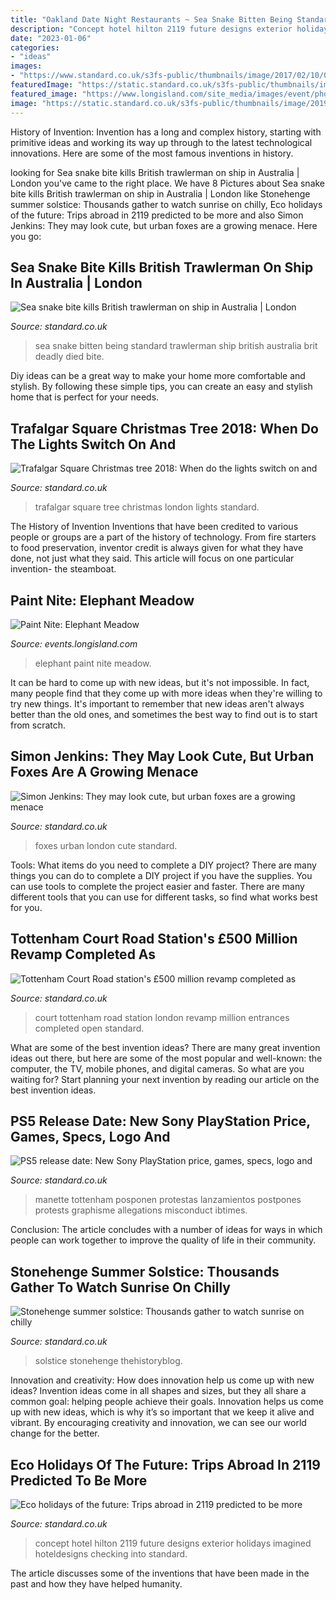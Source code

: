 ```yaml
---
title: "Oakland Date Night Restaurants ~ Sea Snake Bitten Being Standard Trawlerman Ship British Australia Brit Deadly Died Bite"
description: "Concept hotel hilton 2119 future designs exterior holidays imagined hoteldesigns checking into standard"
date: "2023-01-06"
categories:
- "ideas"
images:
- "https://www.standard.co.uk/s3fs-public/thumbnails/image/2017/02/10/07/tcr.jpg"
featuredImage: "https://static.standard.co.uk/s3fs-public/thumbnails/image/2018/10/05/08/SeaSnake0410a.jpg"
featured_image: "https://www.longisland.com/site_media/images/event/photo_gallery/4065923_1_l.jpg"
image: "https://static.standard.co.uk/s3fs-public/thumbnails/image/2019/06/21/07/summersolstice210619b-9.jpg"
---
```



History of Invention:
Invention has a long and complex history, starting with primitive ideas and working its way up through to the latest technological innovations. Here are some of the most famous inventions in history.

	

		
looking for Sea snake bite kills British trawlerman on ship in Australia | London you've came to the right place. We have 8 Pictures about Sea snake bite kills British trawlerman on ship in Australia | London like Stonehenge summer solstice: Thousands gather to watch sunrise on chilly, Eco holidays of the future: Trips abroad in 2119 predicted to be more and also Simon Jenkins: They may look cute, but urban foxes are a growing menace. Here you go:
		
    
## Sea Snake Bite Kills British Trawlerman On Ship In Australia | London

<img loading=lazy src="https://static.standard.co.uk/s3fs-public/thumbnails/image/2018/10/05/08/SeaSnake0410a.jpg" onerror="this.onerror=null;this.src='https://tse3.mm.bing.net/th?id=OIP.3ChI8zO_vssA1MDT-O5pxQHaE7&amp;pid=15.1';" alt="Sea snake bite kills British trawlerman on ship in Australia | London">

_Source: standard.co.uk_

>sea snake bitten being standard trawlerman ship british australia brit deadly died bite. 

	

Diy ideas can be a great way to make your home more comfortable and stylish. By following these simple tips, you can create an easy and stylish home that is perfect for your needs.

    
## Trafalgar Square Christmas Tree 2018: When Do The Lights Switch On And

<img loading=lazy src="https://static.standard.co.uk/s3fs-public/thumbnails/image/2018/12/05/11/pa-34048210.jpg" onerror="this.onerror=null;this.src='https://tse2.mm.bing.net/th?id=OIP.mjb6qrCq02-VV7Tsy90uUQHaE8&amp;pid=15.1';" alt="Trafalgar Square Christmas tree 2018: When do the lights switch on and">

_Source: standard.co.uk_

>trafalgar square tree christmas london lights standard. 

	

The History of Invention
Inventions that have been credited to various people or groups are a part of the history of technology. From fire starters to food preservation, inventor credit is always given for what they have done, not just what they said. This article will focus on one particular invention- the steamboat.

    
## Paint Nite: Elephant Meadow

<img loading=lazy src="https://www.longisland.com/site_media/images/event/photo_gallery/4065923_1_l.jpg" onerror="this.onerror=null;this.src='https://tse2.mm.bing.net/th?id=OIP.hbXYs58Y5u-lSfUJRTzAIgHaJU&amp;pid=15.1';" alt="Paint Nite: Elephant Meadow">

_Source: events.longisland.com_

>elephant paint nite meadow. 

	

It can be hard to come up with new ideas, but it's not impossible. In fact, many people find that they come up with more ideas when they're willing to try new things. It's important to remember that new ideas aren't always better than the old ones, and sometimes the best way to find out is to start from scratch.

    
## Simon Jenkins: They May Look Cute, But Urban Foxes Are A Growing Menace

<img loading=lazy src="https://static.standard.co.uk/s3fs-public/thumbnails/image/2015/05/19/12/Urbanfox_1.jpg" onerror="this.onerror=null;this.src='https://tse2.mm.bing.net/th?id=OIP.cOBLqvKd60gkDWLVt1TUFgHaE8&amp;pid=15.1';" alt="Simon Jenkins: They may look cute, but urban foxes are a growing menace">

_Source: standard.co.uk_

>foxes urban london cute standard. 

	

Tools: What items do you need to complete a DIY project?
There are many things you can do to complete a DIY project if you have the supplies. You can use tools to complete the project easier and faster. There are many different tools that you can use for different tasks, so find what works best for you.

    
## Tottenham Court Road Station&#039;s £500 Million Revamp Completed As

<img loading=lazy src="https://www.standard.co.uk/s3fs-public/thumbnails/image/2017/02/10/07/tcr.jpg" onerror="this.onerror=null;this.src='https://tse4.mm.bing.net/th?id=OIP.uxHGwgNSK5nOzHYpUygTfwHaE7&amp;pid=15.1';" alt="Tottenham Court Road station&#039;s £500 million revamp completed as">

_Source: standard.co.uk_

>court tottenham road station london revamp million entrances completed open standard. 

	

What are some of the best invention ideas?
There are many great invention ideas out there, but here are some of the most popular and well-known: the computer, the TV, mobile phones, and digital cameras. So what are you waiting for? Start planning your next invention by reading our article on the best invention ideas.

    
## PS5 Release Date: New Sony PlayStation Price, Games, Specs, Logo And

<img loading=lazy src="https://static.standard.co.uk/s3fs-public/thumbnails/image/2020/01/07/09/playstation-5-0701.jpg" onerror="this.onerror=null;this.src='https://tse4.mm.bing.net/th?id=OIP.O-gTrd43O5W8QDUQa16cfQHaE8&amp;pid=15.1';" alt="PS5 release date: New Sony PlayStation price, games, specs, logo and">

_Source: standard.co.uk_

>manette tottenham posponen protestas lanzamientos postpones protests graphisme allegations misconduct ibtimes. 

	

Conclusion:
The article concludes with a number of ideas for ways in which people can work together to improve the quality of life in their community.

    
## Stonehenge Summer Solstice: Thousands Gather To Watch Sunrise On Chilly

<img loading=lazy src="https://static.standard.co.uk/s3fs-public/thumbnails/image/2019/06/21/07/summersolstice210619b-9.jpg" onerror="this.onerror=null;this.src='https://tse4.mm.bing.net/th?id=OIP.OLwteEA-nYWQFEyt9uIH0QHaE7&amp;pid=15.1';" alt="Stonehenge summer solstice: Thousands gather to watch sunrise on chilly">

_Source: standard.co.uk_

>solstice stonehenge thehistoryblog. 

	

Innovation and creativity: How does innovation help us come up with new ideas?
Invention ideas come in all shapes and sizes, but they all share a common goal: helping people achieve their goals. Innovation helps us come up with new ideas, which is why it’s so important that we keep it alive and vibrant. By encouraging creativity and innovation, we can see our world change for the better.

    
## Eco Holidays Of The Future: Trips Abroad In 2119 Predicted To Be More

<img loading=lazy src="https://static.standard.co.uk/s3fs-public/thumbnails/image/2019/06/19/09/hilton-100-checking-into-2119-exterior-0.jpg" onerror="this.onerror=null;this.src='https://tse4.mm.bing.net/th?id=OIP.8HZ2OEHxssjDEbDYUd1oJQHaE8&amp;pid=15.1';" alt="Eco holidays of the future: Trips abroad in 2119 predicted to be more">

_Source: standard.co.uk_

>concept hotel hilton 2119 future designs exterior holidays imagined hoteldesigns checking into standard. 

	

The article discusses some of the inventions that have been made in the past and how they have helped humanity.

